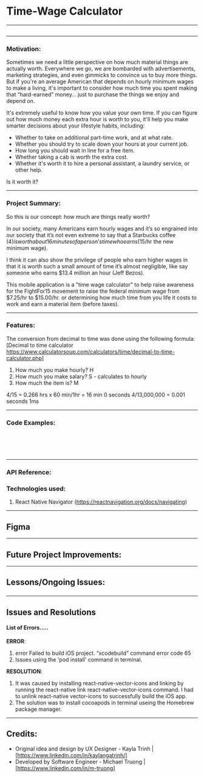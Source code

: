 # Time-Wage Calculator

---

![]()

---

### Motivation:
Sometimes we need a little perspective on how much material things are actually worth. Everywhere we go, we are bombarded with advertisements, marketing strategies, and even gimmicks to convince us to buy more things. But if you're an average American that depends on hourly minimum wages to make a living, it's important to consider how much time you spent making that “hard-earned” money… just to purchase the things we enjoy and depend on. 

It's extremely useful to know how you value your own time. If you can figure out how much money each extra hour is worth to you, it'll help you make smarter decisions about your lifestyle habits, including: 

* Whether to take on additional part-time work, and at what rate. 
* Whether you should try to scale down your hours at your current job. 
* How long you should wait in line for a free item. 
* Whether taking a cab is worth the extra cost. 
* Whether it's worth it to hire a personal assistant, a laundry service, or other help. 

Is it worth it? 

---

### Project Summary:

So this is our concept: how much are things really worth? 

In our society, many Americans earn hourly wages and it’s so engrained into our society that it’s not even extreme to say that a Starbucks coffee ($4) is worth about 16 minutes of a person’s time who earns ($15/hr the new minimum wage). 

I think it can also show the privilege of people who earn higher wages in that it is worth such a small amount of time it’s almost negligible, like say someone who earns $13.4 million an hour (Jeff Bezos).

This mobile application is a "time wage calculator" to help raise awareness for the FightFor15 movement to raise the federal minimum wage from $7.25/hr to $15.00/hr.  or determining how much time from you life it costs to work and earn a material item (before taxes).


---

### Features:
The conversion from decimal to time was done using the following formula: 
[Decimal to time calculator https://www.calculatorsoup.com/calculators/time/decimal-to-time-calculator.php]

1. How much you make hourly? H 
2. How much you make salary? S - calculates to hourly 
3. How much the item is? M 

$4/$15 = 0.266 hrs x 60 min/1hr = 16 min 0 seconds 
$4/$13,000,000 = 0.001 seconds 1ms 

---

### Code Examples:


```
```



```


```



```

```


```

```
---

### API Reference:


### Technologies used:
1. React Native Navigator (https://reactnavigation.org/docs/navigating)

---

## Figma 



---

## Future Project Improvements:


---

## Lessons/Ongoing Issues:

### 



---

## Issues and Resolutions

#### List of Errors.....

**ERROR**:
1. error Failed to build iOS project. “xcodebuild” command error code 65
2. Issues using the 'pod install' command in terminal.

**RESOLUTION**:
1. It was caused by installing react-native-vector-icons and linking by running the react-native link react-native-vector-icons command. I had to unlink react-native vector-icons to successfully build the iOS app.
2. The solution was to install cocoapods in terminal useing the Homebrew package manager.

---

## Credits:
- Original idea and design by UX Designer - Kayla Trinh | [https://www.linkedin.com/in/kaylangatrinh/]
- Developed by Software Engineer - Michael Truong | [https://www.linkedin.com/in/m-truong]
